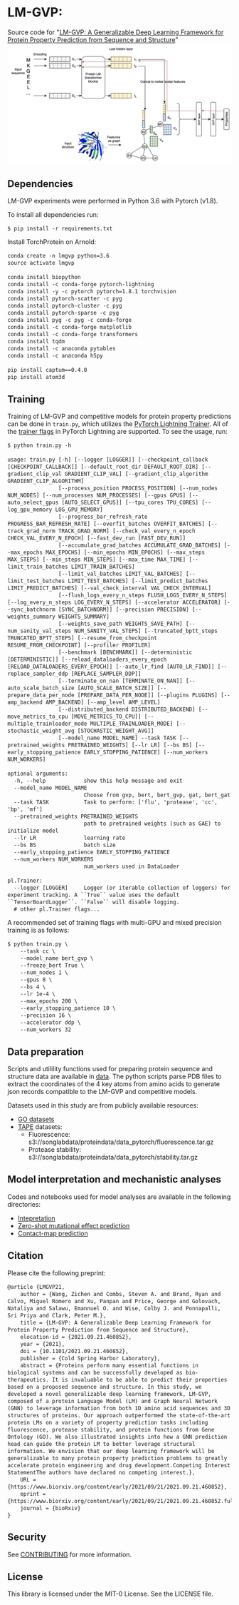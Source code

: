 # LM-GVP: 

Source code for "[LM-GVP: A Generalizable Deep Learning Framework for Protein Property Prediction from Sequence and Structure](https://www.biorxiv.org/content/10.1101/2021.09.21.460852v1)" 
<img src="figs/lmgvp.png">

## Dependencies

LM-GVP experiments were performed in Python 3.6 with Pytorch (v1.8). 

To install all dependencies run:
```
$ pip install -r requirements.txt
```

Install TorchProtein on Arnold:
```
conda create -n lmgvp python=3.6
source activate lmgvp

conda install biopython
conda install -c conda-forge pytorch-lightning
conda install -y -c pytorch pytorch=1.8.1 torchvision
conda install pytorch-scatter -c pyg
conda install pytorch-cluster -c pyg
conda install pytorch-sparse -c pyg 
conda install pyg -c pyg -c conda-forge
conda install -c conda-forge matplotlib
conda install -c conda-forge transformers
conda install tqdm
conda install -c anaconda pytables
conda install -c anaconda h5py

pip install captum==0.4.0
pip install atom3d
```

## Training

Training of LM-GVP and competitive models for protein property predictions can be done in `train.py`, which utilizes the [PyTorch Lightning Trainer](https://pytorch-lightning.readthedocs.io/en/latest/common/trainer.html#). All of the [trainer flags](https://pytorch-lightning.readthedocs.io/en/latest/common/trainer.html#trainer-flags) in PyTorch Lightning are supported. To see the usage, run: 
```
$ python train.py -h

usage: train.py [-h] [--logger [LOGGER]] [--checkpoint_callback [CHECKPOINT_CALLBACK]] [--default_root_dir DEFAULT_ROOT_DIR] [--gradient_clip_val GRADIENT_CLIP_VAL] [--gradient_clip_algorithm GRADIENT_CLIP_ALGORITHM]
                [--process_position PROCESS_POSITION] [--num_nodes NUM_NODES] [--num_processes NUM_PROCESSES] [--gpus GPUS] [--auto_select_gpus [AUTO_SELECT_GPUS]] [--tpu_cores TPU_CORES] [--log_gpu_memory LOG_GPU_MEMORY]
                [--progress_bar_refresh_rate PROGRESS_BAR_REFRESH_RATE] [--overfit_batches OVERFIT_BATCHES] [--track_grad_norm TRACK_GRAD_NORM] [--check_val_every_n_epoch CHECK_VAL_EVERY_N_EPOCH] [--fast_dev_run [FAST_DEV_RUN]]
                [--accumulate_grad_batches ACCUMULATE_GRAD_BATCHES] [--max_epochs MAX_EPOCHS] [--min_epochs MIN_EPOCHS] [--max_steps MAX_STEPS] [--min_steps MIN_STEPS] [--max_time MAX_TIME] [--limit_train_batches LIMIT_TRAIN_BATCHES]
                [--limit_val_batches LIMIT_VAL_BATCHES] [--limit_test_batches LIMIT_TEST_BATCHES] [--limit_predict_batches LIMIT_PREDICT_BATCHES] [--val_check_interval VAL_CHECK_INTERVAL]
                [--flush_logs_every_n_steps FLUSH_LOGS_EVERY_N_STEPS] [--log_every_n_steps LOG_EVERY_N_STEPS] [--accelerator ACCELERATOR] [--sync_batchnorm [SYNC_BATCHNORM]] [--precision PRECISION] [--weights_summary WEIGHTS_SUMMARY]
                [--weights_save_path WEIGHTS_SAVE_PATH] [--num_sanity_val_steps NUM_SANITY_VAL_STEPS] [--truncated_bptt_steps TRUNCATED_BPTT_STEPS] [--resume_from_checkpoint RESUME_FROM_CHECKPOINT] [--profiler PROFILER]
                [--benchmark [BENCHMARK]] [--deterministic [DETERMINISTIC]] [--reload_dataloaders_every_epoch [RELOAD_DATALOADERS_EVERY_EPOCH]] [--auto_lr_find [AUTO_LR_FIND]] [--replace_sampler_ddp [REPLACE_SAMPLER_DDP]]
                [--terminate_on_nan [TERMINATE_ON_NAN]] [--auto_scale_batch_size [AUTO_SCALE_BATCH_SIZE]] [--prepare_data_per_node [PREPARE_DATA_PER_NODE]] [--plugins PLUGINS] [--amp_backend AMP_BACKEND] [--amp_level AMP_LEVEL]
                [--distributed_backend DISTRIBUTED_BACKEND] [--move_metrics_to_cpu [MOVE_METRICS_TO_CPU]] [--multiple_trainloader_mode MULTIPLE_TRAINLOADER_MODE] [--stochastic_weight_avg [STOCHASTIC_WEIGHT_AVG]]
                [--model_name MODEL_NAME] --task TASK [--pretrained_weights PRETRAINED_WEIGHTS] [--lr LR] [--bs BS] [--early_stopping_patience EARLY_STOPPING_PATIENCE] [--num_workers NUM_WORKERS]

optional arguments:
  -h, --help            show this help message and exit
  --model_name MODEL_NAME
                        Choose from gvp, bert, bert_gvp, gat, bert_gat
  --task TASK           Task to perform: ['flu', 'protease', 'cc', 'bp', 'mf']
  --pretrained_weights PRETRAINED_WEIGHTS
                        path to pretrained weights (such as GAE) to initialize model
  --lr LR               learning rate
  --bs BS               batch size
  --early_stopping_patience EARLY_STOPPING_PATIENCE
  --num_workers NUM_WORKERS
                        num_workers used in DataLoader

pl.Trainer:
  --logger [LOGGER]     Logger (or iterable collection of loggers) for experiment tracking. A ``True`` value uses the default ``TensorBoardLogger``. ``False`` will disable logging.
  # other pl.Trainer flags...
```
A recommended set of training flags with multi-GPU and mixed precision training is as follows:
```
$ python train.py \
    --task cc \
    --model_name bert_gvp \
    --freeze_bert True \
    --num_nodes 1 \
    --gpus 8 \
    --bs 4 \
    --lr 1e-4 \
    --max_epochs 200 \
    --early_stopping_patience 10 \
    --precision 16 \
    --accelerator ddp \
    --num_workers 32 
```

## Data preparation
Scripts and utilility functions used for preparing protein sequence and structure data are available in [data](data/). The python scripts parse PDB files to extract the coordinates of the 4 key atoms from amino acids to generate json records compatible to the LM-GVP and competitive models.

Datasets used in this study are from publicly available resources:
- [GO datasets](https://github.com/flatironinstitute/DeepFRI/tree/master/preprocessing/data)
- [TAPE](https://github.com/songlab-cal/tape) datasets:
  * Fluorescence: s3://songlabdata/proteindata/data_pytorch/fluorescence.tar.gz
  * Protease stability: s3://songlabdata/proteindata/data_pytorch/stability.tar.gz

## Model interpretation and mechanistic analyses

Codes and notebooks used for model analyses are available in the following directories:
- [Intepretation](interpretation/)
- [Zero-shot mutational effect prediction](zeroshot_mut/)
- [Contact-map prediction](contact_map/)

## Citation

Please cite the following preprint:

```
@article {LMGVP21,
	author = {Wang, Zichen and Combs, Steven A. and Brand, Ryan and Calvo, Miguel Romero and Xu, Panpan and Price, George and Golovach, Nataliya and Salawu, Emannuel O. and Wise, Colby J. and Ponnapalli, Sri Priya and Clark, Peter M.},
	title = {LM-GVP: A Generalizable Deep Learning Framework for Protein Property Prediction from Sequence and Structure},
	elocation-id = {2021.09.21.460852},
	year = {2021},
	doi = {10.1101/2021.09.21.460852},
	publisher = {Cold Spring Harbor Laboratory},
	abstract = {Proteins perform many essential functions in biological systems and can be successfully developed as bio-therapeutics. It is invaluable to be able to predict their properties based on a proposed sequence and structure. In this study, we developed a novel generalizable deep learning framework, LM-GVP, composed of a protein Language Model (LM) and Graph Neural Network (GNN) to leverage information from both 1D amino acid sequences and 3D structures of proteins. Our approach outperformed the state-of-the-art protein LMs on a variety of property prediction tasks including fluorescence, protease stability, and protein functions from Gene Ontology (GO). We also illustrated insights into how a GNN prediction head can guide the protein LM to better leverage structural information. We envision that our deep learning framework will be generalizable to many protein property prediction problems to greatly accelerate protein engineering and drug development.Competing Interest StatementThe authors have declared no competing interest.},
	URL = {https://www.biorxiv.org/content/early/2021/09/21/2021.09.21.460852},
	eprint = {https://www.biorxiv.org/content/early/2021/09/21/2021.09.21.460852.full.pdf},
	journal = {bioRxiv}
}

```

## Security

See [CONTRIBUTING](CONTRIBUTING.md#security-issue-notifications) for more information.

## License

This library is licensed under the MIT-0 License. See the LICENSE file.

